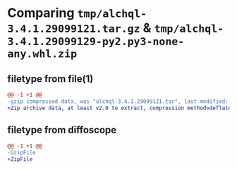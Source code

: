 # Comparing `tmp/alchql-3.4.1.29099121.tar.gz` & `tmp/alchql-3.4.1.29099129-py2.py3-none-any.whl.zip`

## filetype from file(1)

```diff
@@ -1 +1 @@
-gzip compressed data, was "alchql-3.4.1.29099121.tar", last modified: Thu Jul 20 16:42:22 2023, max compression
+Zip archive data, at least v2.0 to extract, compression method=deflate
```

## filetype from diffoscope

```diff
@@ -1 +1 @@
-GzipFile
+ZipFile
```

